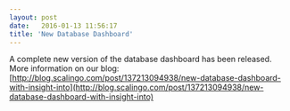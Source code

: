 ```yaml
---
layout: post
date:   2016-01-13 11:56:17
title: 'New Database Dashboard'
---
```


A complete new version of the database dashboard has been released.
More information on our blog: [http://blog.scalingo.com/post/137213094938/new-database-dashboard-with-insight-into](http://blog.scalingo.com/post/137213094938/new-database-dashboard-with-insight-into)
